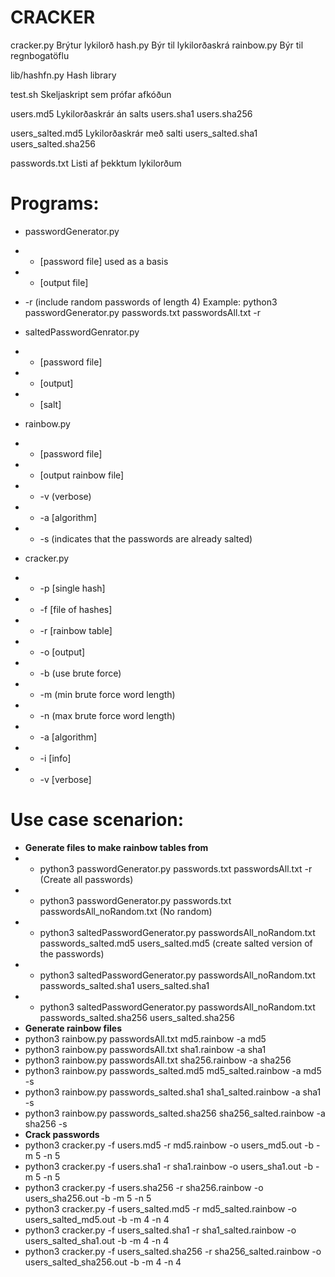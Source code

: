 CRACKER
=======

cracker.py		Brýtur lykilorð
hash.py			Býr til lykilorðaskrá
rainbow.py		Býr til regnbogatöflu

lib/hashfn.py		Hash library

test.sh			Skeljaskript sem prófar afkóðun

users.md5		Lykilorðaskrár án salts
users.sha1
users.sha256

users_salted.md5	Lykilorðaskrár með salti
users_salted.sha1
users_salted.sha256

passwords.txt		Listi af þekktum lykilorðum


# Programs:

* passwordGenerator.py
* * [password file] used as a basis
* * [output file]
* -r (include random passwords of length 4)
Example: python3 passwordGenerator.py passwords.txt passwordsAll.txt -r

* saltedPasswordGenrator.py
* * [password file]
* * [output]
* * [salt]

* rainbow.py
* * [password file]
* * [output rainbow file]
* * -v (verbose)
* * -a [algorithm]
* * -s (indicates that the passwords are already salted)

* cracker.py
* * -p [single hash]
* * -f [file of hashes]
* * -r [rainbow table]
* * -o [output]
* * -b (use brute force)
* * -m (min brute force word length)
* * -n (max brute force word length)
* * -a [algorithm]
* * -i [info]
* * -v [verbose]


# Use case scenarion:
* **Generate files to make rainbow tables from**
* * python3 passwordGenerator.py passwords.txt passwordsAll.txt -r (Create all passwords)
* * python3 passwordGenerator.py passwords.txt passwordsAll_noRandom.txt (No random)
* * python3 saltedPasswordGenerator.py passwordsAll_noRandom.txt passwords_salted.md5 users_salted.md5 (create salted version of the passwords)
* * python3 saltedPasswordGenerator.py passwordsAll_noRandom.txt passwords_salted.sha1 users_salted.sha1
* * python3 saltedPasswordGenerator.py passwordsAll_noRandom.txt passwords_salted.sha256 users_salted.sha256
* **Generate rainbow files**
* python3 rainbow.py passwordsAll.txt md5.rainbow -a md5
* python3 rainbow.py passwordsAll.txt sha1.rainbow -a sha1
* python3 rainbow.py passwordsAll.txt sha256.rainbow -a sha256
* python3 rainbow.py passwords_salted.md5 md5_salted.rainbow -a md5 -s
* python3 rainbow.py passwords_salted.sha1 sha1_salted.rainbow -a sha1 -s
* python3 rainbow.py passwords_salted.sha256 sha256_salted.rainbow -a sha256 -s
* **Crack passwords**
* python3 cracker.py -f users.md5 -r md5.rainbow -o users_md5.out -b -m 5 -n 5
* python3 cracker.py -f users.sha1 -r sha1.rainbow -o users_sha1.out -b -m 5 -n 5
* python3 cracker.py -f users.sha256 -r sha256.rainbow -o users_sha256.out -b -m 5 -n 5 
* python3 cracker.py -f users_salted.md5 -r md5_salted.rainbow -o users_salted_md5.out -b -m 4 -n 4
* python3 cracker.py -f users_salted.sha1 -r sha1_salted.rainbow -o users_salted_sha1.out -b -m 4 -n 4
* python3 cracker.py -f users_salted.sha256 -r sha256_salted.rainbow -o users_salted_sha256.out -b -m 4 -n 4









